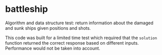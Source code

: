 # battleship
Algorithm and data structure test: return information about the damaged and sunk ships given positions and shots.

This code was built for a limited time test which required that the `solution` function returned the correct response based on different inputs. Performance would not be taken into account.
